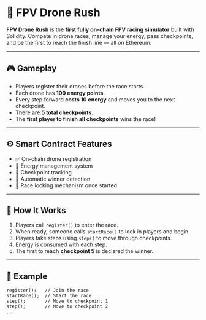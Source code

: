# 🚀 FPV Drone Rush 
  
**FPV Drone Rush** is the **first fully on-chain FPV racing simulator** built with Solidity. Compete in drone races, manage your energy, pass checkpoints, and be the first to reach the finish line — all on Ethereum.

---   

## 🎮 Gameplay   

- Players register their drones before the race starts. 
- Each drone has **100 energy points**.   
- Every step forward **costs 10 energy** and moves you to the next checkpoint.
- There are **5 total checkpoints**. 
- The **first player to finish all checkpoints** wins the race!  
      
---

## ⚙️ Smart Contract Features 

- ✅ On-chain drone registration
- 🔋 Energy management system
- 🏁 Checkpoint tracking    
- 👑 Automatic winner detection
- 🛑 Race locking mechanism once started

---   
    
## 🧠 How It Works

1. Players call `register()` to enter the race.
2. When ready, someone calls `startRace()` to lock in players and begin.   
3. Players take steps using `step()` to move through checkpoints.
4. Energy is consumed with each step.
5. The first to reach **checkpoint 5** is declared the winner.

---   

## 🧪 Example

```solidity
register();   // Join the race
startRace();  // Start the race
step();       // Move to checkpoint 1
step();       // Move to checkpoint 2
...
